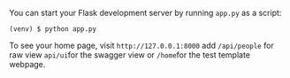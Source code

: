 You can start your Flask development server by running `app.py` as a script:

```console
(venv) $ python app.py
```

To see your home page, visit `http://127.0.0.1:8000`
add `/api/people` for raw view `api/ui`for the swagger view or `/home`for the test template webpage.
